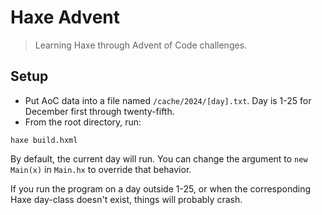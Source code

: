 # Haxe Advent

> Learning Haxe through Advent of Code challenges.

## Setup

* Put AoC data into a file named `/cache/2024/[day].txt`. Day is 1-25 for December first through twenty-fifth.
* From the root directory, run:

```
haxe build.hxml
```

By default, the current day will run. You can change the argument to `new Main(x)` in `Main.hx` to override that behavior.

If you run the program on a day outside 1-25, or when the corresponding Haxe day-class doesn't exist, things will probably crash.
